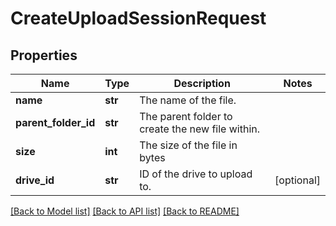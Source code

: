 # CreateUploadSessionRequest


## Properties
Name | Type | Description | Notes
------------ | ------------- | ------------- | -------------
**name** | **str** | The name of the file. | 
**parent_folder_id** | **str** | The parent folder to create the new file within. | 
**size** | **int** | The size of the file in bytes | 
**drive_id** | **str** | ID of the drive to upload to. | [optional] 

[[Back to Model list]](../../README.md#documentation-for-models) [[Back to API list]](../../README.md#documentation-for-api-endpoints) [[Back to README]](../../README.md)


